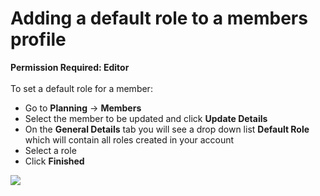 # Adding a default role to a members profile

**Permission Required: Editor**\
\
To set a default role for a member: 

* Go to **Planning** -> **Members**
* Select the member to be updated and click **Update Details**
* On the **General Details** tab you will see a drop down list **Default Role** which will contain all roles created in your account
* Select a role
* Click **Finished**

![](<../../.gitbook/assets/setting a default role.gif>)
